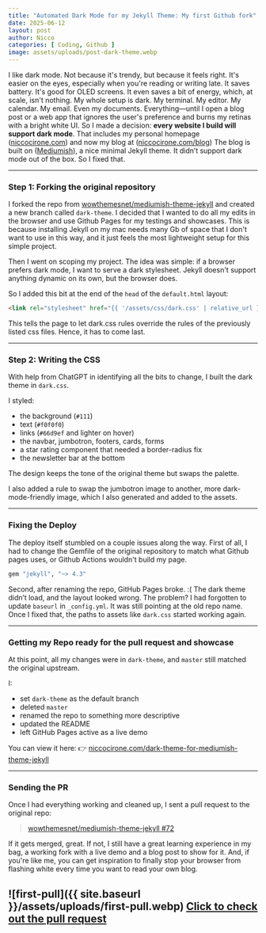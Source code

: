 ```yaml
---
title: "Automated Dark Mode for my Jekyll Theme: My first Github fork"
date: 2025-06-12
layout: post
author: Nicco
categories: [ Coding, Github ]
image: assets/uploads/post-dark-theme.webp
---
```



I like dark mode. Not because it's trendy, but because it feels right. It's easier on the eyes, especially when you're reading or writing late. It saves battery. It's good for OLED screens. It even saves a bit of energy, which, at scale, isn't nothing.
My whole setup is dark. My terminal. My editor. My calendar. My email. Even my documents. Everything—until I open a blog post or a web app that ignores the user's preference and burns my retinas with a bright white UI.
So I made a decision: **every website I build will support dark mode**. That includes my personal homepage ([niccocirone.com](https://niccocirone.com)) and now my blog at ([niccocirone.com/blog](https://niccocirone.com/blog))
The blog is built on ([Mediumish](https://github.com/wowthemesnet/mediumish-theme-jekyll)), a nice minimal Jekyll theme. It didn’t support dark mode out of the box. So I fixed that.

---

### Step 1: Forking the original repository

I forked the repo from [wowthemesnet/mediumish-theme-jekyll](https://github.com/wowthemesnet/mediumish-theme-jekyll) and created a new branch called `dark-theme`.
I decided that I wanted to do all my edits in the browser and use Github Pages for my testings and showcases. This is because installing Jekyll on my mac needs many Gb of space that I don't want to use in this way, and it just feels the most lightweight setup for this simple project.

Then I went on scoping my project. The idea was simple: if a browser prefers dark mode, I want to serve a dark stylesheet.
Jekyll doesn't support anything dynamic on its own, but the browser does.

So I added this bit at the end of the `head` of the `default.html` layout:

```html
<link rel="stylesheet" href="{{ '/assets/css/dark.css' | relative_url }}" media="(prefers-color-scheme: dark)">
```

This tells the page to let dark.css rules override the rules of the previously listed css files. Hence, it has to come last.

---

### Step 2: Writing the CSS

With help from ChatGPT in identifying all the bits to change, I built the dark theme in `dark.css`.

I styled:

* the background (`#111`)
* text (`#f0f0f0`)
* links (`#66d9ef` and lighter on hover)
* the navbar, jumbotron, footers, cards, forms
* a star rating component that needed a border-radius fix
* the newsletter bar at the bottom

The design keeps the tone of the original theme but swaps the palette.

I also added a rule to swap the jumbotron image to another, more dark-mode-friendly image, which I also generated and added to the assets.

---

### Fixing the Deploy

The deploy itself stumbled on a couple issues along the way.
First of all, I had to change the Gemfile of the original repository to match what Github pages uses, or Github Actions wouldn't build my page.

```ruby
gem "jekyll", "~> 4.3"
```

Second, after renaming the repo, GitHub Pages broke. :(
The dark theme didn’t load, and the layout looked wrong.
The problem? I had forgotten to update `baseurl` in `_config.yml`. It was still pointing at the old repo name. 
Once I fixed that, the paths to assets like `dark.css` started working again.

---

### Getting my Repo ready for the pull request and showcase

At this point, all my changes were in `dark-theme`, and `master` still matched the original upstream.

I:

* set `dark-theme` as the default branch
* deleted `master`
* renamed the repo to something more descriptive
* updated the README
* left GitHub Pages active as a live demo

You can view it here:
👉 [niccocirone.com/dark-theme-for-mediumish-theme-jekyll](https://niccocirone.com/dark-theme-for-mediumish-theme-jekyll/)

---

### Sending the PR

Once I had everything working and cleaned up, I sent a pull request to the original repo:

> [wowthemesnet/mediumish-theme-jekyll #72](https://github.com/wowthemesnet/mediumish-theme-jekyll/pull/72)

If it gets merged, great. If not, I still have a great learning experience in my bag, a working fork with a live demo and a blog post to show for it.
And, if you're like me, you can get inspiration to finally stop your browser from flashing white every time you want to read your own blog.

![first-pull]({{ site.baseurl }}/assets/uploads/first-pull.webp)
[Click to check out the pull request](https://github.com/wowthemesnet/mediumish-theme-jekyll/pull/266)
---
